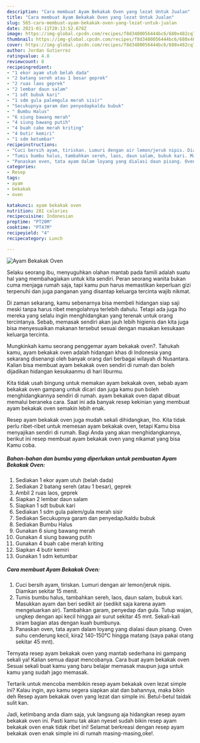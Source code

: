 ```yaml
---
description: "Cara membuat Ayam Bekakak Oven yang lezat Untuk Jualan"
title: "Cara membuat Ayam Bekakak Oven yang lezat Untuk Jualan"
slug: 565-cara-membuat-ayam-bekakak-oven-yang-lezat-untuk-jualan
date: 2021-01-11T20:13:52.678Z
image: https://img-global.cpcdn.com/recipes/f8d3480056444bc6/680x482cq70/ayam-bekakak-oven-foto-resep-utama.jpg
thumbnail: https://img-global.cpcdn.com/recipes/f8d3480056444bc6/680x482cq70/ayam-bekakak-oven-foto-resep-utama.jpg
cover: https://img-global.cpcdn.com/recipes/f8d3480056444bc6/680x482cq70/ayam-bekakak-oven-foto-resep-utama.jpg
author: Jordan Gutierrez
ratingvalue: 4.8
reviewcount: 8
recipeingredient:
- "1 ekor ayam utuh belah dada"
- "2 batang sereh atau 1 besar geprek"
- "2 ruas laos geprek"
- "2 lembar daun salam"
- "1 sdt bubuk kari"
- "1 sdm gula palemgula merah sisir"
- "Secukupnya garam dan penyedapkaldu bubuk"
- " Bumbu Halus"
- "6 siung bawang merah"
- "4 siung bawang putih"
- "4 buah cabe merah kriting"
- "4 butir kemiri"
- "1 sdm ketumbar"
recipeinstructions:
- "Cuci bersih ayam, tiriskan. Lumuri dengan air lemon/jeruk nipis. Diamkan sekitar 15 menit."
- "Tumis bumbu halus, tambahkan sereh, laos, daun salam, bubuk kari. Masukkan ayam dan beri sedikit air (sedikit saja karena ayam mengeluarkan air). Tambahkan garam, penyedap dan gula. Tutup wajan, ungkep dengan api kecil hingga air surut sekitar 45 mnt. Sekali-kali siram bagian atas dengan kuah bumbunya."
- "Panaskan oven, tata ayam dalam loyang yang dialasi daun pisang. Oven suhu cenderung kecil, kira2 140-150°C hingga matang (saya pakai otang sekitar 45 mnt)."
categories:
- Resep
tags:
- ayam
- bekakak
- oven

katakunci: ayam bekakak oven 
nutrition: 281 calories
recipecuisine: Indonesian
preptime: "PT20M"
cooktime: "PT47M"
recipeyield: "4"
recipecategory: Lunch

---
```



![Ayam Bekakak Oven](https://img-global.cpcdn.com/recipes/f8d3480056444bc6/680x482cq70/ayam-bekakak-oven-foto-resep-utama.jpg)

Selaku seorang ibu, menyuguhkan olahan mantab pada famili adalah suatu hal yang membahagiakan untuk kita sendiri. Peran seorang  wanita bukan cuma menjaga rumah saja, tapi kamu pun harus memastikan keperluan gizi terpenuhi dan juga panganan yang disantap keluarga tercinta wajib nikmat.

Di zaman  sekarang, kamu sebenarnya bisa membeli hidangan siap saji meski tanpa harus ribet mengolahnya terlebih dahulu. Tetapi ada juga lho mereka yang selalu ingin menghidangkan yang terenak untuk orang tercintanya. Sebab, memasak sendiri akan jauh lebih higienis dan kita juga bisa menyesuaikan makanan tersebut sesuai dengan masakan kesukaan keluarga tercinta. 



Mungkinkah kamu seorang penggemar ayam bekakak oven?. Tahukah kamu, ayam bekakak oven adalah hidangan khas di Indonesia yang sekarang disenangi oleh banyak orang dari berbagai wilayah di Nusantara. Kalian bisa membuat ayam bekakak oven sendiri di rumah dan boleh dijadikan hidangan kesukaanmu di hari liburmu.

Kita tidak usah bingung untuk memakan ayam bekakak oven, sebab ayam bekakak oven gampang untuk dicari dan juga kamu pun boleh menghidangkannya sendiri di rumah. ayam bekakak oven dapat dibuat memalui beraneka cara. Saat ini ada banyak resep kekinian yang membuat ayam bekakak oven semakin lebih enak.

Resep ayam bekakak oven juga mudah sekali dihidangkan, lho. Kita tidak perlu ribet-ribet untuk memesan ayam bekakak oven, tetapi Kamu bisa menyajikan sendiri di rumah. Bagi Anda yang akan menghidangkannya, berikut ini resep membuat ayam bekakak oven yang nikamat yang bisa Kamu coba.

<!--inarticleads1-->

##### Bahan-bahan dan bumbu yang diperlukan untuk pembuatan Ayam Bekakak Oven:

1. Sediakan 1 ekor ayam utuh (belah dada)
1. Sediakan 2 batang sereh (atau 1 besar), geprek
1. Ambil 2 ruas laos, geprek
1. Siapkan 2 lembar daun salam
1. Siapkan 1 sdt bubuk kari
1. Sediakan 1 sdm gula palem/gula merah sisir
1. Sediakan Secukupnya garam dan penyedap/kaldu bubuk
1. Sediakan  Bumbu Halus
1. Gunakan 6 siung bawang merah
1. Gunakan 4 siung bawang putih
1. Gunakan 4 buah cabe merah kriting
1. Siapkan 4 butir kemiri
1. Gunakan 1 sdm ketumbar




<!--inarticleads2-->

##### Cara membuat Ayam Bekakak Oven:

1. Cuci bersih ayam, tiriskan. Lumuri dengan air lemon/jeruk nipis. Diamkan sekitar 15 menit.
1. Tumis bumbu halus, tambahkan sereh, laos, daun salam, bubuk kari. Masukkan ayam dan beri sedikit air (sedikit saja karena ayam mengeluarkan air). Tambahkan garam, penyedap dan gula. Tutup wajan, ungkep dengan api kecil hingga air surut sekitar 45 mnt. Sekali-kali siram bagian atas dengan kuah bumbunya.
1. Panaskan oven, tata ayam dalam loyang yang dialasi daun pisang. Oven suhu cenderung kecil, kira2 140-150°C hingga matang (saya pakai otang sekitar 45 mnt).




Ternyata resep ayam bekakak oven yang mantab sederhana ini gampang sekali ya! Kalian semua dapat mencobanya. Cara buat ayam bekakak oven Sesuai sekali buat kamu yang baru belajar memasak maupun juga untuk kamu yang sudah jago memasak.

Tertarik untuk mencoba membikin resep ayam bekakak oven lezat simple ini? Kalau ingin, ayo kamu segera siapkan alat dan bahannya, maka bikin deh Resep ayam bekakak oven yang lezat dan simple ini. Betul-betul taidak sulit kan. 

Jadi, ketimbang anda diam saja, yuk langsung aja hidangkan resep ayam bekakak oven ini. Pasti kamu tak akan nyesel sudah bikin resep ayam bekakak oven enak tidak ribet ini! Selamat berkreasi dengan resep ayam bekakak oven enak simple ini di rumah masing-masing,oke!.

